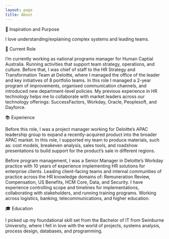 ```yaml
---
layout: page
title: About
---
```


🎯 Inspiration and Purpose

I love understanding/explaining complex systems and leading teams.

📌 Current Role

I’m currently working as national programs manager for Human Captial Australia. Running activities that support team strategy, operations, and culture. Before that, I was chief of staff to the HR Strategy and Transformation Team at Deloitte, where I managed the office of the leader and key initiatives of 8 portfolio teams. In this role I managed a 2-year program of improvements, organised communication channels, and introduced new department-level policies. My previous experience in HR technology helps me to collaborate with market leaders across our technology offerings: SuccessFactors, Workday, Oracle, Peoplesoft, and Dayforce.

📚 Experience

Before this role, I was a project manager working for Deloitte’s APAC leadership group to expand a recently-acquired product into the broader APAC market. In this role, I supported my team to produce materials, such as: cost models, breakeven analysis, sales tools, and roadshow presentations to build support for the product’s sale in different regions.

Before program management, I was a Senior Manager in Deloitte’s Workday practice with 10 years of experience implementing HR solutions for enterprise clients. Leading client-facing teams and internal communities of practice across the HR knowledge domains of: Remuneration Review, Compensation, US Benefits, HCM Core, Data, and Security. I have experience controlling scope and timelines for implementations, collaborating with stakeholders, and running training programs. Working across logistics, banking, telecommunications, and higher education.

🎓 Education

I picked up my foundational skill set from the Bachelor of IT from Swinburne University, where I fell in love with the world of projects, systems analysis, process design, databases, and programming.
